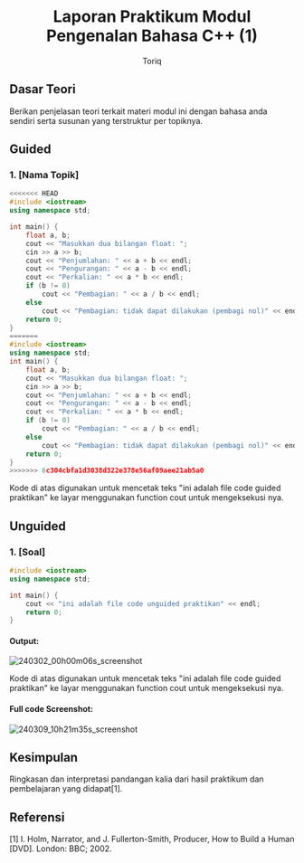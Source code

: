 # <h1 align="center">Laporan Praktikum Modul Pengenalan Bahasa C++ (1)</h1>
<p align="center">Toriq</p>

## Dasar Teori

Berikan penjelasan teori terkait materi modul ini dengan bahasa anda sendiri serta susunan yang terstruktur per topiknya.

## Guided 

### 1. [Nama Topik]

```C++
<<<<<<< HEAD
#include <iostream>
using namespace std;

int main() {
    float a, b;
    cout << "Masukkan dua bilangan float: ";
    cin >> a >> b;
    cout << "Penjumlahan: " << a + b << endl;
    cout << "Pengurangan: " << a - b << endl;
    cout << "Perkalian: " << a * b << endl;
    if (b != 0)
        cout << "Pembagian: " << a / b << endl;
    else
        cout << "Pembagian: tidak dapat dilakukan (pembagi nol)" << endl;
    return 0;
}
=======
#include <iostream>
using namespace std;
int main() {
    float a, b;
    cout << "Masukkan dua bilangan float: ";
    cin >> a >> b;
    cout << "Penjumlahan: " << a + b << endl;
    cout << "Pengurangan: " << a - b << endl;
    cout << "Perkalian: " << a * b << endl;
    if (b != 0)
        cout << "Pembagian: " << a / b << endl;
    else
        cout << "Pembagian: tidak dapat dilakukan (pembagi nol)" << endl;
    return 0;
}
>>>>>>> 6c304cbfa1d3038d322e378e56af09aee21ab5a0

```
Kode di atas digunakan untuk mencetak teks "ini adalah file code guided praktikan" ke layar menggunakan function cout untuk mengeksekusi nya.

## Unguided 

### 1. [Soal]

```C++
#include <iostream>
using namespace std;

int main() {
    cout << "ini adalah file code unguided praktikan" << endl;
    return 0;
}
```
#### Output:
![240302_00h00m06s_screenshot](https://github.com/suxeno/Struktur-Data-Assignment/assets/111122086/6d1727a8-fb77-4ecf-81ff-5de9386686b7)

Kode di atas digunakan untuk mencetak teks "ini adalah file code guided praktikan" ke layar menggunakan function cout untuk mengeksekusi nya.

#### Full code Screenshot:
![240309_10h21m35s_screenshot](https://github.com/suxeno/Struktur-Data-Assignment/assets/111122086/41e9641c-ad4e-4e50-9ca4-a0215e336b04)


## Kesimpulan
Ringkasan dan interpretasi pandangan kalia dari hasil praktikum dan pembelajaran yang didapat[1].

## Referensi
[1] I. Holm, Narrator, and J. Fullerton-Smith, Producer, How to Build a Human [DVD]. London: BBC; 2002. 
